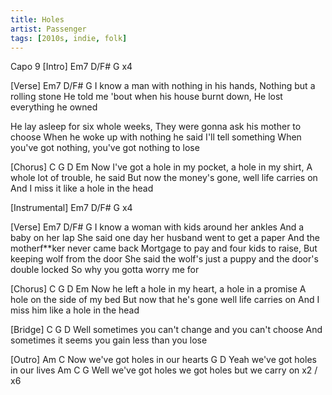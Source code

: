```yaml
---
title: Holes
artist: Passenger
tags: [2010s, indie, folk]
---
```

Capo 9
[Intro] Em7  D/F#  G  x4

[Verse] Em7  D/F#  G
I know a man with nothing in his hands,
Nothing but a rolling stone
He told me 'bout when his house burnt down,
He lost everything he owned

He lay asleep for six whole weeks,
They were gonna ask his mother to choose
When he woke up with nothing he said I'll tell something
When you've got nothing, you've got nothing to lose

[Chorus] C G D Em
Now I've got a hole in my pocket, a hole in my shirt,
A whole lot of trouble, he said
But now the money's gone, well life carries on
And I miss it like a hole in the head

[Instrumental] Em7    D/F#  G   x4

[Verse] Em7  D/F#  G
I know a woman with kids around her ankles
And a baby on her lap
She said one day her husband went to get a paper
And the motherf**ker never came back
Mortgage to pay and four kids to raise,
But keeping wolf from the door
She said the wolf's just a puppy and the door's double locked
So why you gotta worry me for

[Chorus] C G D Em
Now he left a hole in my heart, a hole in a promise
A hole on the side of my bed
But now that he's gone well life carries on
And I miss him like a hole in the head

[Bridge]
     C                   G                    D
Well sometimes you can't change and you can't choose
And sometimes it seems you gain less than you lose

[Outro]
              Am           C
Now we've got holes in our hearts
               G            D
Yeah we've got holes in our lives
               Am           C                  G
Well we've got holes we got holes but we carry on   x2 / x6